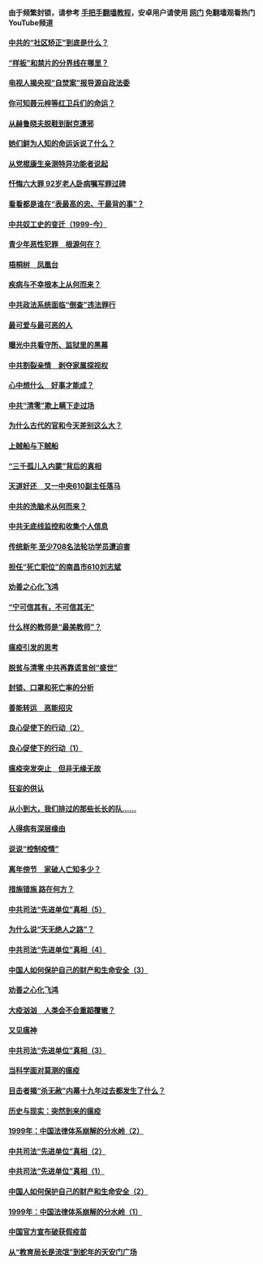 #### 由于频繁封锁，请参考 [手把手翻墙教程](https://github.com/gfw-breaker/guides/wiki/)，安卓用户请使用 [网门](https://github.com/gfw-breaker/nogfw/blob/master/dl.md?t=04090201) 免翻墙观看热门YouTube频道 

#### [中共的“社区矫正”到底是什么？](../pages/19/422870.md?t=04090201) 

#### [“样板”和禁片的分界线在哪里？](../pages/19/422704.md?t=04090201) 

#### [电视人揭央视“自焚案”报导源自政法委](../pages/19/422770.md?t=04090201) 

#### [你可知聂元梓等红卫兵们的命运？](../pages/19/422848.md?t=04090201) 

#### [从赫鲁晓夫脱鞋到耐克遭邪](../pages/19/422826.md?t=04090201) 

#### [她们鲜为人知的命运诉说了什么？](../pages/19/422754.md?t=04090201) 

#### [从党棍康生亲测特异功能者说起](../pages/19/422657.md?t=04090201) 

#### [忏悔六大罪 92岁老人卧病嘱写罪过碑](../pages/19/422750.md?t=04090201) 

#### [看看都是谁在“表最高的忠、干最背的事”？](../pages/19/422703.md?t=04090201) 

#### [中共奴工史的变迁（1999-今）](../pages/19/422656.md?t=04090201) 

#### [青少年恶性犯罪　根源何在？](../pages/19/422449.md?t=04090201) 

#### [梧桐树　凤凰台](../pages/19/422442.md?t=04090201) 

#### [疾病与不幸根本上从何而来？](../pages/19/422438.md?t=04090201) 

#### [中共政法系统面临“倒查”违法罪行](../pages/19/422497.md?t=04090201) 

#### [最可爱与最可恶的人](../pages/19/422448.md?t=04090201) 

#### [曝光中共看守所、监狱里的黑幕](../pages/19/422390.md?t=04090201) 

#### [中共割裂亲情　剥夺家属探视权](../pages/19/422364.md?t=04090201) 

#### [心中想什么　好事才能成？](../pages/19/422318.md?t=04090201) 

#### [中共“清零”欺上瞒下走过场](../pages/19/422306.md?t=04090201) 

#### [为什么古代的官和今天差别这么大？](../pages/19/422228.md?t=04090201) 

#### [上贼船与下贼船](../pages/19/422276.md?t=04090201) 

#### [“三千孤儿入内蒙”背后的真相](../pages/19/422229.md?t=04090201) 

#### [天道好还　又一中央610副主任落马](../pages/19/422155.md?t=04090201) 

#### [中共的洗脑术从何而来？](../pages/19/422154.md?t=04090201) 

#### [中共无底线监控和收集个人信息](../pages/19/422039.md?t=04090201) 

#### [传统新年 至少708名法轮功学员遭迫害](../pages/19/421946.md?t=04090201) 

#### [担任“死亡职位”的南昌市610刘志斌](../pages/19/421957.md?t=04090201) 

#### [劝善之心化飞鸿](../pages/19/421164.md?t=04090201) 

#### [“宁可信其有，不可信其无”](../pages/19/421691.md?t=04090201) 

#### [什么样的教师是“最美教师”？](../pages/19/421755.md?t=04090201) 

#### [瘟疫引发的思考](../pages/19/421594.md?t=04090201) 

#### [脱贫与清零 中共再靠谎言创“盛世”](../pages/19/421590.md?t=04090201) 

#### [封锁、口罩和死亡率的分析](../pages/19/421495.md?t=04090201) 

#### [善能转运　恶能招灾](../pages/19/421334.md?t=04090201) 

#### [良心促使下的行动（2）](../pages/19/421361.md?t=04090201) 

#### [良心促使下的行动（1）](../pages/19/421302.md?t=04090201) 

#### [瘟疫突发突止　但非无缘无故](../pages/19/421281.md?t=04090201) 

#### [狂妄的供认](../pages/19/421199.md?t=04090201) 

#### [从小到大，我们排过的那些长长的队……](../pages/19/421243.md?t=04090201) 

#### [人得病有深层缘由](../pages/19/420864.md?t=04090201) 

#### [说说“控制疫情”](../pages/19/420831.md?t=04090201) 

#### [离年傍节　家破人亡知多少？](../pages/19/420563.md?t=04090201) 

#### [措施错施  路在何方？](../pages/19/420076.md?t=04090201) 

#### [中共司法“先进单位”真相（5）](../pages/19/419453.md?t=04090201) 

#### [为什么说“天无绝人之路”？](../pages/19/419618.md?t=04090201) 

#### [中共司法“先进单位”真相（4）](../pages/19/419452.md?t=04090201) 

#### [中国人如何保护自己的财产和生命安全（3）](../pages/19/419405.md?t=04090201) 

#### [劝善之心化飞鸿](../pages/19/418758.md?t=04090201) 

#### [大疫汹汹　人类会不会重蹈覆辙？](../pages/19/419691.md?t=04090201) 

#### [又见瘟神](../pages/19/419225.md?t=04090201) 

#### [中共司法“先进单位”真相（3）](../pages/19/419451.md?t=04090201) 

#### [当科学面对莫测的瘟疫](../pages/19/419625.md?t=04090201) 

#### [目击者揭“杀无赦”内幕十九年过去都发生了什么？](../pages/19/419617.md?t=04090201) 

#### [历史与现实：突然到来的瘟疫](../pages/19/419619.md?t=04090201) 

#### [1999年：中国法律体系崩解的分水岭（2）](../pages/19/419455.md?t=04090201) 

#### [中共司法“先进单位”真相（2）](../pages/19/419450.md?t=04090201) 

#### [中共司法“先进单位”真相（1）](../pages/19/419449.md?t=04090201) 

#### [中国人如何保护自己的财产和生命安全（2）](../pages/19/419404.md?t=04090201) 

#### [1999年：中国法律体系崩解的分水岭（1）](../pages/19/419454.md?t=04090201) 

#### [中国官方宣布破获假疫苗](../pages/19/419504.md?t=04090201) 

#### [从“教育局长是流氓”到蛇年的天安门广场](../pages/19/419470.md?t=04090201) 

